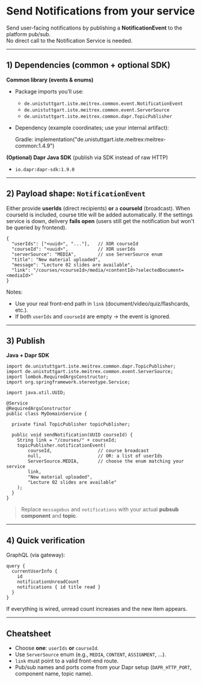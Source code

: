 # Send Notifications from your service

Send user-facing notifications by publishing a **NotificationEvent** to the platform pub/sub.  
No direct call to the Notification Service is needed.

---

## 1) Dependencies (common + optional SDK)

**Common library (events & enums)**
- Package imports you’ll use:
  - `de.unistuttgart.iste.meitrex.common.event.NotificationEvent`
  - `de.unistuttgart.iste.meitrex.common.event.ServerSource`
  - `de.unistuttgart.iste.meitrex.common.dapr.TopicPublisher`
- Dependency (example coordinates; use your internal artifact):
  
    Gradle:
        implementation("de.unistuttgart.iste.meitrex:meitrex-common:1.4.9")

**(Optional) Dapr Java SDK** (publish via SDK instead of raw HTTP)
- `io.dapr:dapr-sdk:1.9.0`

---

## 2) Payload shape: `NotificationEvent`

Either provide **userIds** (direct recipients) **or** a **courseId** (broadcast).
When courseId is included, course title will be added automatically.
If the settings service is down, delivery **fails open** (users still get the notification but won't be queried by frontend).

    {
      "userIds": ["<uuid>", "..."],   // XOR courseId
      "courseId": "<uuid>",           // XOR userIds
      "serverSource": "MEDIA",        // use ServerSource enum
      "title": "New material uploaded",
      "message": "Lecture 02 slides are available",
      "link": "/courses/<courseId>/media/<contentId>?selectedDocument=<mediaId>"
    }

Notes:
- Use your real front-end path in `link` (document/video/quiz/flashcards, etc.).
- If both `userIds` and `courseId` are empty → the event is ignored.

---

## 3) Publish

**Java + Dapr SDK**

    import de.unistuttgart.iste.meitrex.common.dapr.TopicPublisher;
    import de.unistuttgart.iste.meitrex.common.event.ServerSource;
    import lombok.RequiredArgsConstructor;
    import org.springframework.stereotype.Service;
    
    import java.util.UUID;
    
    @Service
    @RequiredArgsConstructor
    public class MyDomainService {
    
      private final TopicPublisher topicPublisher;
    
      public void sendNotification(UUID courseId) {
        String link = "/courses/" + courseId;
        topicPublisher.notificationEvent(
            courseId,                 // course broadcast
            null,                     // OR: a list of userIds
            ServerSource.MEDIA,       // choose the enum matching your service
            link,
            "New material uploaded",
            "Lecture 02 slides are available"
        );
      }
    }

> Replace `messagebus` and `notifications` with your actual **pubsub component** and **topic**.

---

## 4) Quick verification

GraphQL (via gateway):

    query {
      currentUserInfo {
        id
        notificationUnreadCount
        notifications { id title read }
      }
    }

If everything is wired, unread count increases and the new item appears.

---

## Cheatsheet

- Choose **one**: `userIds` **or** `courseId`.
- Use `ServerSource` enum (e.g., `MEDIA`, `CONTENT`, `ASSIGNMENT`, …).
- `link` must point to a valid front-end route.
- Pub/sub names and ports come from your Dapr setup (`DAPR_HTTP_PORT`, component name, topic name).
